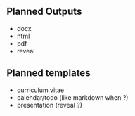 ## Planned Outputs

- docx
- html
- pdf
- reveal

## Planned templates

- curriculum vitae
- calendar/todo (like markdown when ?)
- presentation (reveal ?)